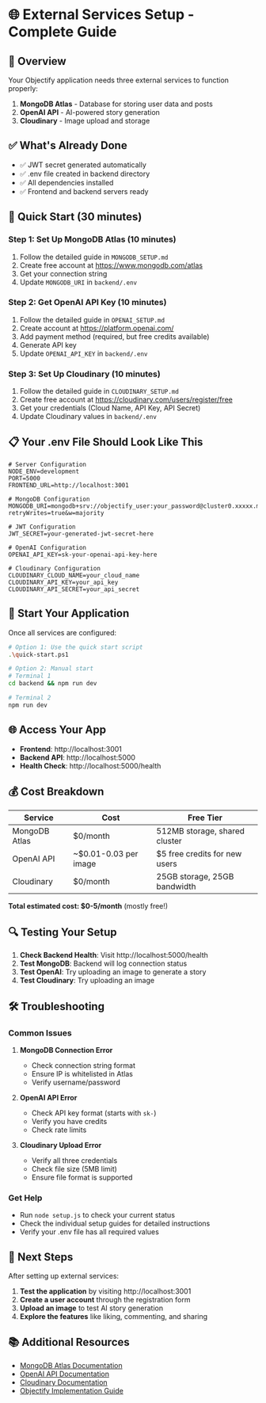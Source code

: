 # 🌐 External Services Setup - Complete Guide

## 🎯 Overview

Your Objectify application needs three external services to function properly:
1. **MongoDB Atlas** - Database for storing user data and posts
2. **OpenAI API** - AI-powered story generation
3. **Cloudinary** - Image upload and storage

## ✅ What's Already Done

- ✅ JWT secret generated automatically
- ✅ .env file created in backend directory
- ✅ All dependencies installed
- ✅ Frontend and backend servers ready

## 🚀 Quick Start (30 minutes)

### Step 1: Set Up MongoDB Atlas (10 minutes)
1. Follow the detailed guide in `MONGODB_SETUP.md`
2. Create free account at https://www.mongodb.com/atlas
3. Get your connection string
4. Update `MONGODB_URI` in `backend/.env`

### Step 2: Get OpenAI API Key (10 minutes)
1. Follow the detailed guide in `OPENAI_SETUP.md`
2. Create account at https://platform.openai.com/
3. Add payment method (required, but free credits available)
4. Generate API key
5. Update `OPENAI_API_KEY` in `backend/.env`

### Step 3: Set Up Cloudinary (10 minutes)
1. Follow the detailed guide in `CLOUDINARY_SETUP.md`
2. Create free account at https://cloudinary.com/users/register/free
3. Get your credentials (Cloud Name, API Key, API Secret)
4. Update Cloudinary values in `backend/.env`

## 📋 Your .env File Should Look Like This

```env
# Server Configuration
NODE_ENV=development
PORT=5000
FRONTEND_URL=http://localhost:3001

# MongoDB Configuration
MONGODB_URI=mongodb+srv://objectify_user:your_password@cluster0.xxxxx.mongodb.net/objectify?retryWrites=true&w=majority

# JWT Configuration
JWT_SECRET=your-generated-jwt-secret-here

# OpenAI Configuration
OPENAI_API_KEY=sk-your-openai-api-key-here

# Cloudinary Configuration
CLOUDINARY_CLOUD_NAME=your_cloud_name
CLOUDINARY_API_KEY=your_api_key
CLOUDINARY_API_SECRET=your_api_secret
```

## 🎉 Start Your Application

Once all services are configured:

```bash
# Option 1: Use the quick start script
.\quick-start.ps1

# Option 2: Manual start
# Terminal 1
cd backend && npm run dev

# Terminal 2
npm run dev
```

## 🌐 Access Your App

- **Frontend**: http://localhost:3001
- **Backend API**: http://localhost:5000
- **Health Check**: http://localhost:5000/health

## 💰 Cost Breakdown

| Service | Cost | Free Tier |
|---------|------|-----------|
| MongoDB Atlas | $0/month | 512MB storage, shared cluster |
| OpenAI API | ~$0.01-0.03 per image | $5 free credits for new users |
| Cloudinary | $0/month | 25GB storage, 25GB bandwidth |

**Total estimated cost: $0-5/month** (mostly free!)

## 🔍 Testing Your Setup

1. **Check Backend Health**: Visit http://localhost:5000/health
2. **Test MongoDB**: Backend will log connection status
3. **Test OpenAI**: Try uploading an image to generate a story
4. **Test Cloudinary**: Try uploading an image

## 🛠️ Troubleshooting

### Common Issues

1. **MongoDB Connection Error**
   - Check connection string format
   - Ensure IP is whitelisted in Atlas
   - Verify username/password

2. **OpenAI API Error**
   - Check API key format (starts with `sk-`)
   - Verify you have credits
   - Check rate limits

3. **Cloudinary Upload Error**
   - Verify all three credentials
   - Check file size (5MB limit)
   - Ensure file format is supported

### Get Help

- Run `node setup.js` to check your current status
- Check the individual setup guides for detailed instructions
- Verify your .env file has all required values

## 🎯 Next Steps

After setting up external services:

1. **Test the application** by visiting http://localhost:3001
2. **Create a user account** through the registration form
3. **Upload an image** to test AI story generation
4. **Explore the features** like liking, commenting, and sharing

## 📚 Additional Resources

- [MongoDB Atlas Documentation](https://docs.atlas.mongodb.com/)
- [OpenAI API Documentation](https://platform.openai.com/docs)
- [Cloudinary Documentation](https://cloudinary.com/documentation)
- [Objectify Implementation Guide](IMPLEMENTATION_GUIDE.md)

